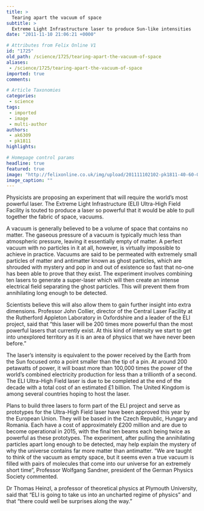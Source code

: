 ```yaml
---
title: >
  Tearing apart the vacuum of space
subtitle: >
  Extreme Light Infrastructure laser to produce Sun-like intensities
date: "2011-11-10 21:06:21 +0000"

# Attributes from Felix Online V1
id: "1725"
old_path: /science/1725/tearing-apart-the-vacuum-of-space
aliases:
 - /science/1725/tearing-apart-the-vacuum-of-space
imported: true
comments:

# Article Taxonomies
categories:
 - science
tags:
 - imported
 - image
 - multi-author
authors:
 - ak6309
 - pk1811
highlights:

# Homepage control params
headline: true
featured: true
image: "http://felixonline.co.uk/img/upload/201111102102-pk1811-40-60-0699-1324_4.jpg"
image_caption: ""
---
```


Physicists are proposing an experiment that will require the world’s most powerful laser. The Extreme Light Infrastructure (ELI) Ultra-High Field Facility is touted to produce a laser so powerful that it would be able to pull together the fabric of space, vacuums.

A vacuum is generally believed to be a volume of space that contains no matter. The gaseous pressure of a vacuum is typically much less than atmospheric pressure, leaving it essentially empty of matter. A perfect vacuum with no particles in it at all, however, is virtually impossible to achieve in practice.
 Vacuums are said to be permeated with extremely small particles of matter and antimatter known as ghost particles, which are shrouded with mystery and pop in and out of existence so fast that no-one has been able to prove that they exist. The experiment involves combining ten lasers to generate a super-laser which will then create an intense electrical field separating the ghost particles. This will prevent them from annihilating long enough to be detected.

Scientists believe this will also allow them to gain further insight into extra dimensions. Professor John Collier, director of the Central Laser Facility at the Rutherford Appleton Laboratory in Oxfordshire and a leader of the ELI project, said that “this laser will be 200 times more powerful than the most powerful lasers that currently exist. At this kind of intensity we start to get into unexplored territory as it is an area of physics that we have never been before.”

The laser’s intensity is equivalent to the power received by the Earth from the Sun focused onto a point smaller than the tip of a pin. At around 200 petawatts of power, it will boast more than 100,000 times the power of the world’s combined electricity production for less than a trillionth of a second. The ELI Ultra-High Field laser is due to be completed at the end of the decade with a total cost of an estimated £1 billion. The United Kingdom is among several countries hoping to host the laser.

Plans to build three lasers to form part of the ELI project and serve as prototypes for the Ultra-High Field laser have been approved this year by the European Union. They will be based in the Czech Republic, Hungary and Romania. Each have a cost of approximately £200 million and are due to become operational in 2015, with the final ten beams each being twice as powerful as these prototypes.
 The experiment, after pulling the annihilating particles apart long enough to be detected, may help explain the mystery of why the universe contains far more matter than antimatter. “We are taught to think of the vacuum as empty space, but it seems even a true vacuum is filled with pairs of molecules that come into our universe for an extremely short time”, Professor Wolfgang Sandner, president of the German Physics Society commented.

Dr Thomas Heinzl, a professor of theoretical physics at Plymouth University, said that “ELI is going to take us into an uncharted regime of physics” and that “there could well be surprises along the way.”
